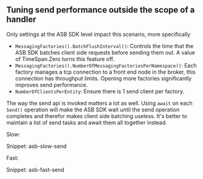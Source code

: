 
## Tuning send performance outside the scope of a handler

Only settings at the ASB SDK level impact this scenario, more specifically

  * `MessagingFactories().BatchFlushInterval()`: Controls the time that the ASB SDK batches client side requests before sending them out. A value of TimeSpan.Zero turns this feature off. 
  * `MessagingFactories().NumberOfMessagingFactoriesPerNamespace()`: Each factory manages a tcp connection to a front end node in the broker, this connection has throughput limits. Opening more factories significantly improves send performance.
  * `NumberOfClientsPerEntity`: Ensure there is 1 send client per factory.

The way the send api is invoked matters a lot as well. Using `await` on each `Send()` operation will make the ASB SDK wait until the send operation completes and therefor makes client side batching useless. It's better to maintain a list of send tasks and await them all together instead.

Slow:

Snippet: asb-slow-send

Fast:

Snippet: asb-fast-send